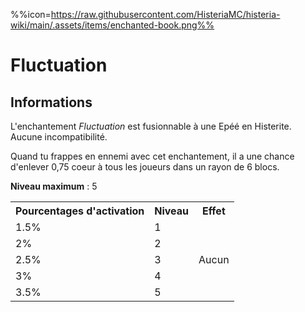 %%icon=https://raw.githubusercontent.com/HisteriaMC/histeria-wiki/main/.assets/items/enchanted-book.png%%
# Fluctuation

## Informations
L'enchantement *Fluctuation* est fusionnable à une Epéé en Histerite. Aucune incompatibilité.


Quand tu frappes en ennemi avec cet enchantement, il a une chance d'enlever 0,75 coeur à tous les joueurs dans un rayon de 6 blocs.


**Niveau maximum** : 5

<table>
  <tr>
    <th>Pourcentages d'activation</th>
    <th>Niveau</th>
    <th>Effet</th>
  </tr>
  <tr>
    <td>1.5%</td>
    <td>1</td>
    <td rowspan="5">Aucun</td>
  </tr>
  <tr>
    <td>2%</td>
    <td>2</td>
  </tr>
  <tr>
    <td>2.5%</td>
    <td>3</td>
  </tr>
  <tr>
    <td>3%</td>
    <td>4</td>
  </tr>
  <tr>
    <td>3.5%</td>
    <td>5</td>
   </tr>
</table>